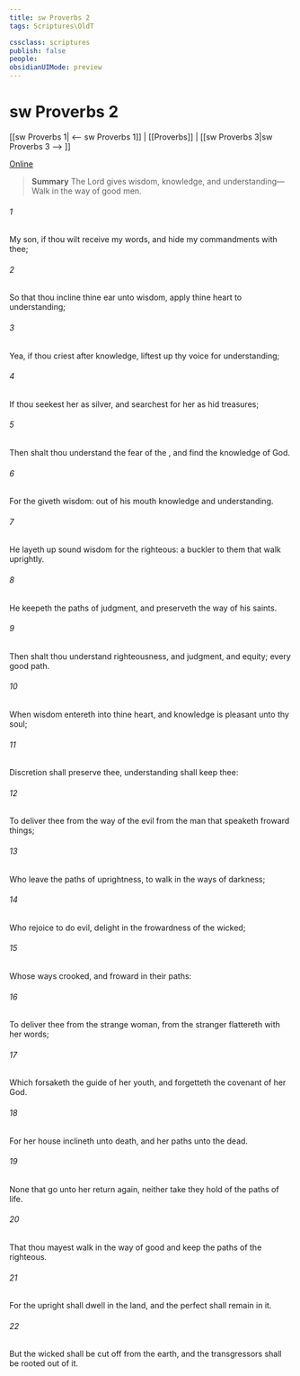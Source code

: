 ```yaml
---
title: sw Proverbs 2
tags: Scriptures\OldT

cssclass: scriptures
publish: false
people:
obsidianUIMode: preview
---
```


# sw Proverbs 2
[[sw Proverbs 1| <-- sw Proverbs 1]] | [[Proverbs]] | [[sw Proverbs 3|sw Proverbs 3 --> ]]

[Online](https://churchofjesuschrist.org/study/scriptures/ot/prov/2?lang=eng)

> __Summary__
The Lord gives wisdom, knowledge, and understanding—Walk in the way of good men.

###### 1 
My son, if thou wilt receive my words, and hide my commandments with thee;

###### 2 
So that thou incline thine ear unto wisdom,  apply thine heart to understanding;

###### 3 
Yea, if thou criest after knowledge,  liftest up thy voice for understanding;

###### 4 
If thou seekest her as silver, and searchest for her as  hid treasures;

###### 5 
Then shalt thou understand the fear of the , and find the knowledge of God.

###### 6 
For the  giveth wisdom: out of his mouth  knowledge and understanding.

###### 7 
He layeth up sound wisdom for the righteous:  a buckler to them that walk uprightly.

###### 8 
He keepeth the paths of judgment, and preserveth the way of his saints.

###### 9 
Then shalt thou understand righteousness, and judgment, and equity;  every good path.

###### 10 
When wisdom entereth into thine heart, and knowledge is pleasant unto thy soul;

###### 11 
Discretion shall preserve thee, understanding shall keep thee:

###### 12 
To deliver thee from the way of the evil  from the man that speaketh froward things;

###### 13 
Who leave the paths of uprightness, to walk in the ways of darkness;

###### 14 
Who rejoice to do evil,  delight in the frowardness of the wicked;

###### 15 
Whose ways  crooked, and  froward in their paths:

###### 16 
To deliver thee from the strange woman,  from the stranger  flattereth with her words;

###### 17 
Which forsaketh the guide of her youth, and forgetteth the covenant of her God.

###### 18 
For her house inclineth unto death, and her paths unto the dead.

###### 19 
None that go unto her return again, neither take they hold of the paths of life.

###### 20 
That thou mayest walk in the way of good  and keep the paths of the righteous.

###### 21 
For the upright shall dwell in the land, and the perfect shall remain in it.

###### 22 
But the wicked shall be cut off from the earth, and the transgressors shall be rooted out of it.

